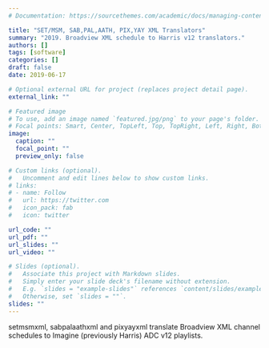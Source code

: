 ```yaml
---
# Documentation: https://sourcethemes.com/academic/docs/managing-content/

title: "SET/MSM, SAB,PAL,AATH, PIX,YAY XML Translators"
summary: "2019. Broadview XML schedule to Harris v12 translators."
authors: []
tags: [software]
categories: []
draft: false
date: 2019-06-17

# Optional external URL for project (replaces project detail page).
external_link: ""

# Featured image
# To use, add an image named `featured.jpg/png` to your page's folder.
# Focal points: Smart, Center, TopLeft, Top, TopRight, Left, Right, BottomLeft, Bottom, BottomRight.
image:
  caption: ""
  focal_point: ""
  preview_only: false

# Custom links (optional).
#   Uncomment and edit lines below to show custom links.
# links:
# - name: Follow
#   url: https://twitter.com
#   icon_pack: fab
#   icon: twitter

url_code: ""
url_pdf: ""
url_slides: ""
url_video: ""

# Slides (optional).
#   Associate this project with Markdown slides.
#   Simply enter your slide deck's filename without extension.
#   E.g. `slides = "example-slides"` references `content/slides/example-slides.md`.
#   Otherwise, set `slides = ""`.
slides: ""
---
```

setmsmxml, sabpalaathxml and pixyayxml translate Broadview XML channel schedules to Imagine (previously Harris) ADC v12 playlists.
